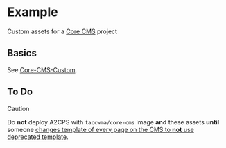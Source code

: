# Example

Custom assets for a [Core CMS](https://github.com/TACC/Core-CMS) project

## Basics

See [Core-CMS-Custom](../README.md).

## To Do

> [!CAUTION]
> Do **not** deploy A2CPS with `taccwma/core-cms` image **and** these assets **until** someone [changes template of every page on the CMS to **not** use deprecated template](https://github.com/TACC/Core-CMS/blob/v4.25.4/docs/upgrade-project.md#clean-up-after-deploy).
